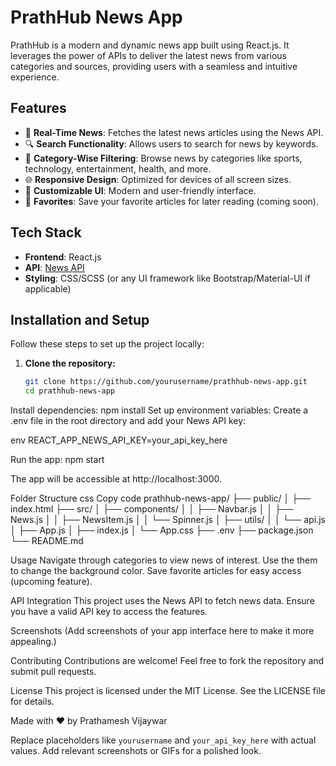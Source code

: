 # PrathHub News App

PrathHub is a modern and dynamic news app built using React.js. It leverages the power of APIs to deliver the latest news from various categories and sources, providing users with a seamless and intuitive experience.

## Features

- 📄 **Real-Time News**: Fetches the latest news articles using the News API.
- 🔍 **Search Functionality**: Allows users to search for news by keywords.
- 📰 **Category-Wise Filtering**: Browse news by categories like sports, technology, entertainment, health, and more.
- 🌐 **Responsive Design**: Optimized for devices of all screen sizes.
- 🎨 **Customizable UI**: Modern and user-friendly interface.
- 🌟 **Favorites**: Save your favorite articles for later reading (coming soon).

## Tech Stack

- **Frontend**: React.js
- **API**: [News API](https://newsapi.org/)
- **Styling**: CSS/SCSS (or any UI framework like Bootstrap/Material-UI if applicable)

## Installation and Setup

Follow these steps to set up the project locally:

1. **Clone the repository:**
   ```bash
   git clone https://github.com/yourusername/prathhub-news-app.git
   cd prathhub-news-app


Install dependencies:
npm install
Set up environment variables: Create a .env file in the root directory and add your News API key:

env
REACT_APP_NEWS_API_KEY=your_api_key_here

Run the app:
npm start

The app will be accessible at http://localhost:3000.

Folder Structure
css
Copy code
prathhub-news-app/
├── public/
│   ├── index.html
├── src/
│   ├── components/
│   │   ├── Navbar.js
│   │   ├── News.js
│   │   ├── NewsItem.js
│   │   └── Spinner.js
│   ├── utils/
│   │   └── api.js
│   ├── App.js
│   ├── index.js
│   └── App.css
├── .env
├── package.json
└── README.md

Usage
Navigate through categories to view news of interest.
Use the them to change the background color.
Save favorite articles for easy access (upcoming feature).

API Integration
This project uses the News API to fetch news data. Ensure you have a valid API key to access the features.

Screenshots
(Add screenshots of your app interface here to make it more appealing.)

Contributing
Contributions are welcome! Feel free to fork the repository and submit pull requests.

License
This project is licensed under the MIT License. See the LICENSE file for details.

Made with ❤️ by Prathamesh Vijaywar

Replace placeholders like `yourusername` and `your_api_key_here` with actual values. Add relevant screenshots or GIFs for a polished look.